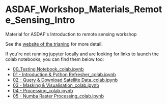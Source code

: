 # ASDAF_Workshop_Materials_Remote_Sensing_Intro
Material for ASDAF's Introduction to remote sensing workshop

See the [website of the trianing](https://australiansdaf.github.io/2024-06-Remote-Sensing-Workshop/) for more detail.

If you're not running jupyter locally and are looking for links to launch the colab notebooks, you can find them below too:
- <a href="https://colab.research.google.com/github/AustralianSDAF/ASDAF_Workshop_Materials_Remote_Sensing_Intro/blob/post-workshop-updates/notebooks_colab/00_Testing Notebook_colab.ipynb">00_Testing Notebook_colab.ipynb </a>
- <a href="https://colab.research.google.com/github/AustralianSDAF/ASDAF_Workshop_Materials_Remote_Sensing_Intro/blob/post-workshop-updates/notebooks_colab/01 - Introduction %26 Python Refresher_colab.ipynb">01 - Introduction & Python Refresher_colab.ipynb</a>
- <a href="https://colab.research.google.com/github/AustralianSDAF/ASDAF_Workshop_Materials_Remote_Sensing_Intro/blob/post-workshop-updates/notebooks_colab/02 - Query %26 Download Satellite Data_colab.ipynb">02 - Query & Download Satellite Data_colab.ipynb</a>
- <a href="https://colab.research.google.com/github/AustralianSDAF/ASDAF_Workshop_Materials_Remote_Sensing_Intro/blob/post-workshop-updates/notebooks_colab/03 - Masking %26 Visualisation_colab.ipynb">03 - Masking & Visualisation_colab.ipynb</a>
- <a href="https://colab.research.google.com/github/AustralianSDAF/ASDAF_Workshop_Materials_Remote_Sensing_Intro/blob/post-workshop-updates/notebooks_colab/04 - Processing_colab.ipynb">04 - Processing_colab.ipynb</a>
- <a href="https://colab.research.google.com/github/AustralianSDAF/ASDAF_Workshop_Materials_Remote_Sensing_Intro/blob/post-workshop-updates/notebooks_colab/05 - Numba Raster Processing_colab.ipynb"> 05 - Numba Raster Processing_colab.ipynb</a>
